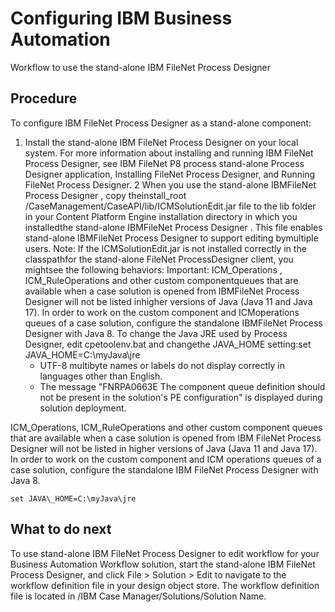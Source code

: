 # Configuring IBM Business Automation
Workflow to use the
stand-alone IBM
FileNet Process Designer

## Procedure

To configure IBM
FileNet Process Designer as a stand-alone
component:

1. Install the stand-alone IBM
FileNet Process Designer on your local system. For
more information about installing and running IBM
FileNet Process Designer, see IBM FileNet P8 process stand-alone Process Designer
application, Installing FileNet Process Designer, and Running FileNet Process Designer.
2 When you use the stand-alone IBMFileNet Process Designer , copy theinstall\_root /CaseManagement/CaseAPI/lib/ICMSolutionEdit.jar file to the lib folder in your Content Platform Engine installation directory in which you installedthe stand-alone IBMFileNet Process Designer . This file enables stand-alone IBMFileNet Process Designer to support editing bymultiple users. Note: If the ICMSolutionEdit.jar is not installed correctly in the classpathfor the stand-alone FileNet ProcessDesigner client, you mightsee the following behaviors: Important: ICM\_Operations , ICM\_RuleOperations and other custom componentqueues that are available when a case solution is opened from IBMFileNet Process Designer will not be listed inhigher versions of Java (Java 11 and Java 17). In order to work on the custom component and ICMoperations queues of a case solution, configure the standalone IBMFileNet Process Designer with Java 8. To change the Java JRE used by Process Designer, edit cpetoolenv.bat and changethe JAVA\_HOME setting:set JAVA\_HOME=C:\myJava\jre
    - UTF-8 multibyte names or labels do not display correctly in languages other than English.
    - The message "FNRPA0663E The component queue definition should not be present in the solution's
PE configuration" is displayed during solution deployment.

ICM\_Operations, ICM\_RuleOperations and other custom component
queues that are available when a case solution is opened from IBM
FileNet Process Designer will not be listed in
higher versions of Java (Java 11 and Java 17). In order to work on the custom component and ICM
operations queues of a case solution, configure the standalone IBM
FileNet Process Designer with Java 8.

```
set JAVA\_HOME=C:\myJava\jre
```

## What to do next

To use stand-alone IBM
FileNet Process Designer to edit workflow for
your Business Automation Workflow solution, start the stand-alone IBM
FileNet Process Designer, and click File > Solution > Edit to navigate to the workflow definition file in your design object store. The workflow
definition file is located in /IBM Case Manager/Solutions/Solution
Name.